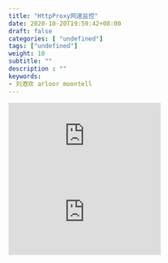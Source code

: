 ```yaml
---
title: "HttpProxy网速监控"
date: 2020-10-20T19:59:42+08:00
draft: false
categories: [ "undefined"]
tags: ["undefined"]
weight: 10
subtitle: ""
description : ""
keywords:
- 刘港欢 arloor moontell
---
```


<div class="iframe-container">
    <iframe src="https://gcall.me/net" frameborder="0" allow="accelerometer; autoplay; encrypted-media; gyroscope; picture-in-picture" allowfullscreen></iframe>
</div>
<div class="iframe-container">
    <iframe src="https://sg.gcall.me/net" frameborder="0" allow="accelerometer; autoplay; encrypted-media; gyroscope; picture-in-picture" allowfullscreen></iframe>
</div>